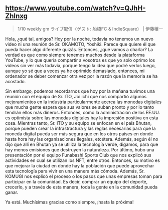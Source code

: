 ## https://www.youtube.com/watch?v=QJhH-ZhInxg

> 1/10 weekly gm ライブ配信（ゲスト: 船橋FC & IndieSquare） | 伊藤穰一 

Hola, ¿qué tal, amigos? Hoy por la noche, todavía no tenemos un nuevo video ni una reunión de Sr. OKAMOTO, Yoshiki. Parece que quiere él que pueda hacer algo diferente quizás. Entonces, ¿qué vamos a charlar? La verdad es que como siempre tenemos muchos desde la plataforma YouTube, y lo que quería compartir a vosotros es que yo solo oprimo los videos sin ver más todavía, porque tengo la idea que podré verlos luego, aunque yo sé que a veces ya he oprimido demasiado, entonces, mi ordenador se deber comenzar otra vez por la razón que la memoria se ha acostado.

Sin embargo, podemos recordarnos que hoy por la mañana tuvimos una reunión con el equipo de Sr. ITO, Joi ichi que nos compartió algunos mejoramientos en la industria particularmente acerca las monedas digitales que mucha gente espera que sus valores se suban pronto y por lo tanto tendrán ellos más dineros. Entonces, como la administración de los EE.UU. es optimista sobre las monedas digitales hay la impresión positiva en esta cosa. Mientras tanto, Sr. ITO y su equipo se enfocan en el país Bhutan, porque pueden crear la infrastractura y las reglas necesarias para que la moneda digital pueda ser más segura que en los otros países en donde hasta hora hay las organisaciones ilegales, etcétera. Además, según él no dijo que allí en Bhutan ya se utiliza la tecnología verde, digamos, para que hay menos emisiones que destruyen la naturaleza. Por último, hubo una presentación por el equipo Funabashi Sports Club que nos explicó sus actividades en cual se utilizan los NFT, entre otros. Entonces, su motivo es que mejorar la ciudad en donde hay la población que puede aprovechar esta tecnología para vivir en una manera más cómoda. Además, Sr. KOMUGI nos explicó el proceso o los pasos que unas empresas toman para participar en la comunidad. Es decir, comprar un equipo del deporte, crecerlo, y a través de esta manera, toda la gente en la comunidad pueda ganar.

Ya está. Muchísimas gracias como siempre, ¡hasta la próxima!
